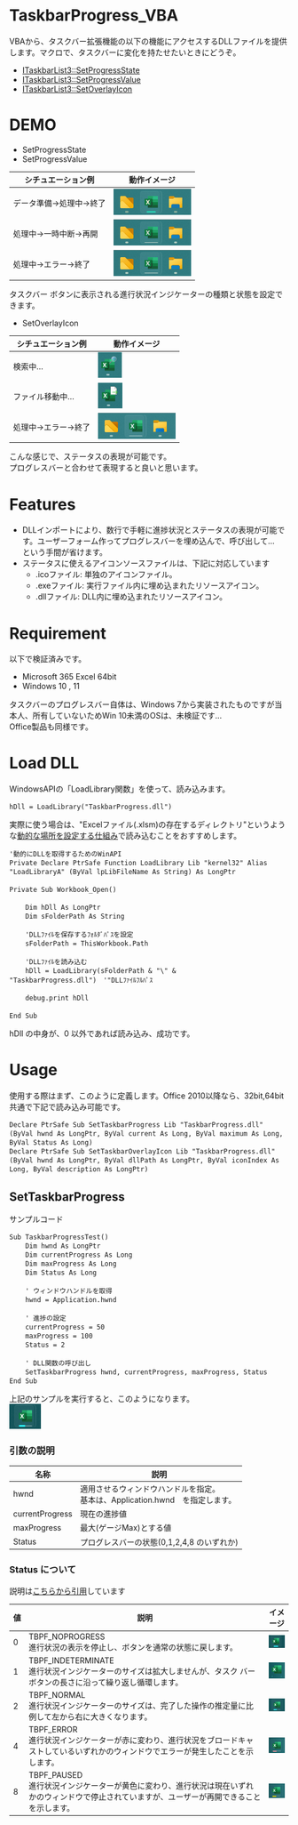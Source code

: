 # TaskbarProgress_VBA

VBAから、タスクバー拡張機能の以下の機能にアクセスするDLLファイルを提供します。マクロで、タスクバーに変化を持たせたいときにどうぞ。
- [ITaskbarList3::SetProgressState](https://learn.microsoft.com/ja-jp/windows/desktop/api/shobjidl_core/nf-shobjidl_core-itaskbarlist3-setprogressstate)
- [ITaskbarList3::SetProgressValue](https://learn.microsoft.com/ja-jp/windows/desktop/api/shobjidl_core/nf-shobjidl_core-itaskbarlist3-setprogressvalue)
- [ITaskbarList3::SetOverlayIcon](https://learn.microsoft.com/ja-jp/windows/desktop/api/shobjidl_core/nf-shobjidl_core-itaskbarlist3-setoverlayicon)

# DEMO
- SetProgressState
- SetProgressValue

| シチュエーション例 | 動作イメージ | 
| ---------------- | ------------ | 
| データ準備→処理中→終了 | ![alt text](doc/Demo1.gif)       | 
| 処理中→一時中断→再開 | ![alt text](doc/Demo2.gif)       |
| 処理中→エラー→終了 | ![alt text](doc/Demo3.gif)       |

タスクバー ボタンに表示される進行状況インジケーターの種類と状態を設定できます。

- SetOverlayIcon

| シチュエーション例 | 動作イメージ | 
| ---------------- | ------------ | 
| 検索中… | ![alt text](doc/Demo4.png)       | 
| ファイル移動中… | ![alt text](doc/Demo5.png)       | 
| 処理中→エラー→終了 | ![alt text](doc/Demo6.gif)       | 

こんな感じで、ステータスの表現が可能です。<br>
プログレスバーと合わせて表現すると良いと思います。

# Features

- DLLインポートにより、数行で手軽に進捗状況とステータスの表現が可能です。ユーザーフォーム作ってプログレスバーを埋め込んで、呼び出して…　という手間が省けます。
- ステータスに使えるアイコンソースファイルは、下記に対応しています
  - .icoファイル: 単独のアイコンファイル。
  - .exeファイル: 実行ファイル内に埋め込まれたリソースアイコン。
  - .dllファイル: DLL内に埋め込まれたリソースアイコン。

# Requirement

以下で検証済みです。

- Microsoft 365 Excel 64bit
- Windows 10 , 11

タスクバーのプログレスバー自体は、Windows 7から実装されたものですが当本人、所有していないためWin 10未満のOSは、未検証です…<br>
Office製品も同様です。

# Load DLL

WindowsAPIの「LoadLibrary関数」を使って、読み込みます。

```bas
hDll = LoadLibrary("TaskbarProgress.dll")
```

実際に使う場合は、"Excelファイル(.xlsm)の存在するディレクトリ"というような[動的な場所を設定する仕組み](https://liclog.net/vba-dll-create-5/)で読み込むことをおすすめします。

```bas
'動的にDLLを取得するためのWinAPI
Private Declare PtrSafe Function LoadLibrary Lib "kernel32" Alias "LoadLibraryA" (ByVal lpLibFileName As String) As LongPtr

Private Sub Workbook_Open()

    Dim hDll As LongPtr
    Dim sFolderPath As String
    
    'DLLﾌｧｲﾙを保存するﾌｫﾙﾀﾞﾊﾟｽを設定
    sFolderPath = ThisWorkbook.Path
    
    'DLLﾌｧｲﾙを読み込む
    hDll = LoadLibrary(sFolderPath & "\" & "TaskbarProgress.dll")　'"DLLﾌｧｲﾙﾌﾙﾊﾟｽ

	debug.print hDll
    
End Sub
```

hDll の中身が、0 以外であれば読み込み、成功です。


# Usage

使用する際はまず、このように定義します。Office 2010以降なら、32bit,64bit 共通で下記で読み込み可能です。

```bas
Declare PtrSafe Sub SetTaskbarProgress Lib "TaskbarProgress.dll" (ByVal hwnd As LongPtr, ByVal current As Long, ByVal maximum As Long, ByVal Status As Long)
Declare PtrSafe Sub SetTaskbarOverlayIcon Lib "TaskbarProgress.dll" (ByVal hwnd As LongPtr, ByVal dllPath As LongPtr, ByVal iconIndex As Long, ByVal description As LongPtr)
```

## SetTaskbarProgress
サンプルコード
```bas
Sub TaskbarProgressTest()
    Dim hwnd As LongPtr
    Dim currentProgress As Long
    Dim maxProgress As Long
    Dim Status As Long
    
    ' ウィンドウハンドルを取得
    hwnd = Application.hwnd
    
    ' 進捗の設定
    currentProgress = 50
    maxProgress = 100
    Status = 2
    
    ' DLL関数の呼び出し
    SetTaskbarProgress hwnd, currentProgress, maxProgress, Status
End Sub
```

上記のサンプルを実行すると、このようになります。<br>
![alt text](doc/Demo7.png)

### 引数の説明

| 名称            | 説明                                                                             | 
| --------------- | -------------------------------------------------------------------------------- | 
| hwnd            | 適用させるウィンドウハンドルを指定。<br>基本は、Application.hwnd　を指定します。 | 
| currentProgress | 現在の進捗値                                                                     | 
| maxProgress     | 最大(ゲージMax)とする値                                                          | 
| Status          | プログレスバーの状態(0,1,2,4,8 のいずれか)                                        | 

### Status について

説明は[こちらから引用](https://learn.microsoft.com/ja-jp/windows/win32/api/shobjidl_core/nf-shobjidl_core-itaskbarlist3-setprogressstate)しています

| 値  | 説明                                                                                                                                              | イメージ | 
| --- | ------------------------------------------------------------------------------------------------------------------------------------------------- | -------- | 
| 0   | TBPF_NOPROGRESS<br>進行状況の表示を停止し、ボタンを通常の状態に戻します。                                                                         |![alt text](doc/Demo8.png)| 
| 1   | TBPF_INDETERMINATE<br>進行状況インジケーターのサイズは拡大しませんが、タスク バー ボタンの長さに沿って繰り返し循環します。                        |![alt text](doc/Demo9.gif)| 
| 2   | TBPF_NORMAL<br>進行状況インジケーターのサイズは、完了した操作の推定量に比例して左から右に大きくなります。                                         |![alt text](doc/Demo7.png)| 
| 4   | TBPF_ERROR<br>進行状況インジケーターが赤に変わり、進行状況をブロードキャストしているいずれかのウィンドウでエラーが発生したことを示します。        |![alt text](doc/Demo10.png)| 
| 8   | TBPF_PAUSED<br>進行状況インジケーターが黄色に変わり、進行状況は現在いずれかのウィンドウで停止されていますが、ユーザーが再開できることを示します。 |![alt text](doc/Demo11.png)| 